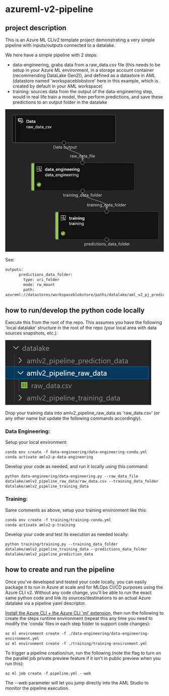 # azureml-v2-pipeline

## project description

This is an Azure ML CLIv2 template project demonstrating a very simple pipeline with inputs/outputs connected to a datalake.

We here have a simple pipeline with 2 steps:
- data-engineering, grabs data from a raw_data.csv file (this needs to be setup in your Azure ML environment, in a storage account container (recommending DataLake Gen2)), and defined as a datastore in AML (datastore named 'workspaceblobstore' here in this example, which is created by default in your AML workspace)
- training: sources data from the output of the data-engineering step, would in real life train a model, then perform predictions, and save these predictions to an output folder in the datalake

![pipeline](doc/pipeline.png)

See:
```
outputs:
      predictions_data_folder:
        type: uri_folder
        mode: rw_mount
        path: azureml://datastores/workspaceblobstore/paths/datalake/aml_v2_pj_prediction_data
```

## how to run/develop the python code locally

Execute this from the root of the repo. This assumes you have the following 'local datalake' structure in the root of the repo (your local area with data sources snapshots, etc.):

![local-datalake](doc/local-datalake.png)

Drop your training data into amlv2_pipeline_raw_data as 'raw_data.csv' (or any other name but update the following commands accordingly).

### Data Engineering:
Setup your local environment:
```
conda env create -f data-engineering/data-engineering-conda.yml
conda activate amlv2-p-data-engineering
```
Develop your code as needed, and run it locally using this command:
```
python data-engineering/data-engineering.py --raw_data_file datalake/amlv2_pipeline_raw_data/raw_data.csv --training_data_folder datalake/amlv2_pipeline_training_data
```

### Training:
Same comments as above, setup your training environment like this:
```
conda env create -f training/training-conda.yml
conda activate amlv2-p-training
```
Develop your code and test its execution as needed locally:
```
python training/training.py --training_data_folder datalake/amlv2_pipeline_training_data --predictions_data_folder datalake/amlv2_pipeline_prediction_data
```


## how to create and run the pipeline

Once you've developed and tested your code locally, you can easily package it to run in Azure at scale and for MLOps CI/CD purposes using the Azure CLI v2. Without any code change, you'll be able to run the exact same python code and link its sources/destinations to an actual Azure datalake via a pipeline yaml descriptor.

[Install the Azure CLI + the Azure CLI 'ml' extension](https://docs.microsoft.com/en-us/azure/machine-learning/how-to-configure-cli?tabs=public), then run the following to create the steps runtime environment (repeat this any time you need to modify the 'conda' files in each step folder to support code changes):

```
az ml environment create -f ./data-engineering/data-engineering-environment.yml
az ml environment create -f ./training/training-environment.yml
```
To trigger a pipeline creation/run, run the following (note the flag to turn on the parallel job private preview feature if it isn't in public preview when you run this):

```
az ml job create -f pipeline.yml --web
```
The --web parameter will let you jump directly into the AML Studio to monitor the pipeline execution.